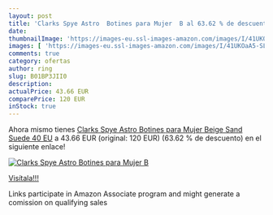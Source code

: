 ```yaml
---
layout: post
title: 'Clarks Spye Astro  Botines para Mujer  B al 63.62 % de descuento'
date: 
thumbnailImage: 'https://images-eu.ssl-images-amazon.com/images/I/41UKOaA5-SL._SL200_.jpg'
images: [ 'https://images-eu.ssl-images-amazon.com/images/I/41UKOaA5-SL._SL200_.jpg' ]
comments: true
category: ofertas
author: ring
slug: B01BP3JII0
description:
actualPrice: 43.66 EUR
comparePrice: 120 EUR
inStock: true
---
```


Ahora mismo tienes [Clarks Spye Astro  Botines para Mujer  Beige  Sand Suede   40 EU](https://www.amazon.es/dp/B01BP3JII0/?tag=tolees-21) a 43.66 EUR (original: 120 EUR) (63.62 %  de descuento) en el siguiente enlace!

[![Clarks Spye Astro  Botines para Mujer  B](https://images-eu.ssl-images-amazon.com/images/I/41UKOaA5-SL._SL200_.jpg)](https://www.amazon.es/dp/B01BP3JII0/?tag=tolees-21)

[Visítala!!!](https://www.amazon.es/dp/B01BP3JII0/?tag=tolees-21)

Links participate in Amazon Associate program and might generate a comission on qualifying sales
